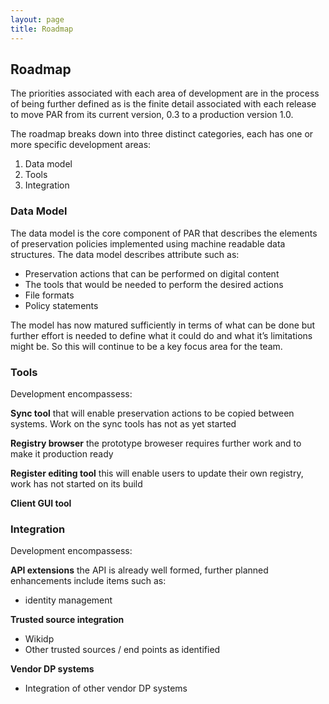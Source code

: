 ```yaml
---
layout: page
title: Roadmap
---
```


## Roadmap
The priorities associated with each area of development are in the process of being further defined as is the finite detail associated with each release to move PAR from its current version, 0.3 to a production version 1.0.

The roadmap breaks down into three distinct categories, each has one or more specific development areas:

1. Data model
2. Tools
3. Integration

### Data Model
The data model is the core component of PAR that describes the elements of preservation policies implemented using machine readable data structures. The data model describes attribute such as:
* Preservation actions that can be performed on digital content
* The tools that would be needed to perform the desired actions
* File formats
* Policy statements

The model has now matured sufficiently in terms of what can be done but further effort is needed to define what it could do and what it’s limitations might be. So this will continue to be a key focus area for the team.

### Tools
Development encompassess:

**Sync tool** that will enable preservation actions to be copied between systems. Work on the sync tools has not as yet started

**Registry browser** the prototype broweser requires further work and to make it production ready

**Register editing tool** this will enable users to update their own registry, work has not started on its build 

**Client GUI tool**

### Integration
Development encompassess:

**API extensions** the API is already well formed, further planned enhancements include items such as:
* identity management

**Trusted source integration**
* Wikidp
* Other trusted sources / end points as identified

**Vendor DP systems**
* Integration of other vendor DP systems




